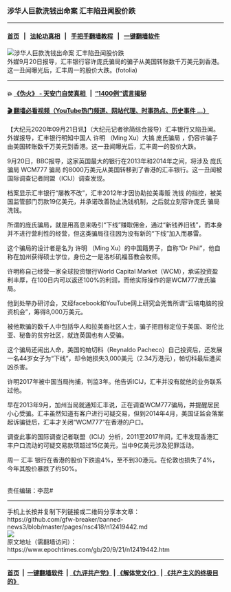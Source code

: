 ### 涉华人巨款洗钱出命案 汇丰陷丑闻股价跌
------------------------

#### [首页](https://github.com/gfw-breaker/banned-news3/blob/master/README.md) &nbsp;&nbsp;|&nbsp;&nbsp; [法轮功真相](https://github.com/begood0513/basic/blob/master/README.md)  &nbsp;&nbsp;|&nbsp;&nbsp; [手把手翻墙教程](https://github.com/gfw-breaker/guides/wiki)  &nbsp;&nbsp;|&nbsp;&nbsp; [一键翻墙软件](https://github.com/gfw-breaker/nogfw/blob/master/README.md)  



<div><img alt="涉华人巨款洗钱出命案 汇丰陷丑闻股价跌" class="attachment-djy_600_400 size-djy_600_400 wp-post-image" src="https://i.epochtimes.com/assets/uploads/2016/02/1601081531152483-600x400.jpg"/>
<div class="caption">
 外媒9月20日报导，汇丰银行容许庞氏骗局的骗子从美国转账数千万美元到香港。这一丑闻曝光后，汇丰周一的股价大跌。(fotolia)
</div></div><hr/>

#### 💥 [《伪火》 - 天安门自焚真相 ](http://158.247.195.190:10000/videos/blog/weihuo.html)&nbsp; |&nbsp; [“1400例”谎言揭秘  ](http://158.247.195.190:10000/videos/blog/jiexi1400.html)

#### [ 🎬  翻墙必看视频（YouTube热门频道、网站代理、时事热点、历史事件 ...）](https://github.com/gfw-breaker/links/blob/master/banned.md)

<div><p>
 【大纪元2020年09月21日讯】（大纪元记者徐简综合报导）汇丰银行又陷丑闻。外媒报导，汇丰银行明知中国人
 <ok href="https://www.epochtimes.com/gb/tag/%E8%AE%B8%E6%98%8E.html">
  许明
 </ok>
 （Ming Xu）大搞
 <ok href="https://www.epochtimes.com/gb/tag/%E5%BA%9E%E6%B0%8F%E9%AA%97%E5%B1%80.html">
  庞氏骗局
 </ok>
 ，仍容许骗子由美国转账数千万美元到香港。这一丑闻曝光后，汇丰周一的股价大跌。
</p>
<p>
 9月20日，BBC报导，这家英国最大的银行在2013年和2014年之间，将涉及
 <ok href="https://www.epochtimes.com/gb/tag/%E5%BA%9E%E6%B0%8F%E9%AA%97%E5%B1%80.html">
  庞氏骗局
 </ok>
 WCM777
 <ok href="https://www.epochtimes.com/gb/tag/%E9%AA%97%E5%B1%80.html">
  骗局
 </ok>
 的8000万美元从美国转移到了香港的汇丰银行。这一丑闻被国际调查记者同盟（ICIJ）调查发现。
</p>
<p>
 档案显示汇丰银行“屡教不改”，汇丰2012年才因协助拉美毒贩
 <ok href="https://www.epochtimes.com/gb/tag/%E6%B4%97%E9%92%B1.html">
  洗钱
 </ok>
 的指控，被美国监管部门罚款19亿美元，并承诺改善防止洗钱机制，之后就立刻容许庞氏
 <ok href="https://www.epochtimes.com/gb/tag/%E9%AA%97%E5%B1%80.html">
  骗局
 </ok>
 洗钱。
</p>
<p>
 所谓的庞氏骗局，就是用高息来吸引“下线”赚取佣金，通过“新钱养旧钱”，而本身并不进行营利性的经营，但这类骗局往往因为没有新的“下线”加入而暴雷。
</p>
<p>
 这个骗局的设计者是名为
 <ok href="https://www.epochtimes.com/gb/tag/%E8%AE%B8%E6%98%8E.html">
  许明
 </ok>
 （Ming Xu）的中国籍男子，自称“Dr Phil”，他自称在加州获得硕士学位，身份之一是洛杉矶福音教会牧师。
</p>
<p>
 许明称自己经营一家全球投资银行World Capital Market（WCM），承诺投资盈利丰厚，在100日内可以返还100%的利润，而他实际操作的是WCM777庞氏骗局。
</p>
<p>
 他到处举办研讨会，又经facebook和YouTube网上研究会兜售所谓“云端电脑的投资机会”，筹得8,000万美元。
</p>
<p>
 被他欺骗的数千人中包括华人和拉美裔社区人士，骗子把目标定位于美国、哥伦比亚、秘鲁的贫穷社区，就连英国也有人受骗。
</p>
<p>
 这个骗局还闹出人命，美国的帕切科（Reynaldo Pacheco）自己投资后，还发展一名44岁女子为“下线”，却令她损失3,000美元（2.34万港元），帕切科最后遭买凶杀害。
</p>
<p>
 许明2017年被中国当局拘捕，判监3年。他告诉ICIJ，汇丰并没有就他的业务联系过他。
</p>
<p>
 早在2013年9月，加州当局就通知汇丰说，正在调查WCM777骗局，并提醒居民小心受骗。汇丰虽然知道有客户进行可疑交易，但到2014年4月，美国证监会落案起诉骗徒后，汇丰才关闭“WCM777”在香港的户口。
</p>
<p>
 调查此事的国际调查记者联盟（ICIJ）分析，2011至2017年间，汇丰发现香港汇丰户口流动的可疑交易款项超过15亿美元，当中9亿美元涉及犯罪活动。
</p>
<p>
 周一
 <ok href="https://www.epochtimes.com/gb/tag/%E6%B1%87%E4%B8%B0.html">
  汇丰
 </ok>
 银行在香港的股价下跌逾4%，至不到30港元。在伦敦也损失了4%，今年其股价暴跌了约50%。
</p>
<p>
 <br/>
 责任编辑：李蕊#
</p>
</div>
<hr/>
手机上长按并复制下列链接或二维码分享本文章：<br/>
https://github.com/gfw-breaker/banned-news3/blob/master/pages/nsc418/n12419442.md <br/>
<a href='https://github.com/gfw-breaker/banned-news3/blob/master/pages/nsc418/n12419442.md'><img src='https://github.com/gfw-breaker/banned-news3/blob/master/pages/nsc418/n12419442.md.png'/></a> <br/>
原文地址（需翻墙访问）：https://www.epochtimes.com/gb/20/9/21/n12419442.htm


------------------------
#### [首页](https://github.com/gfw-breaker/banned-news3/blob/master/README.md) &nbsp;|&nbsp; [一键翻墙软件](https://github.com/gfw-breaker/nogfw/blob/master/README.md) &nbsp;| [《九评共产党》](https://github.com/gfw-breaker/9ping.md/blob/master/README.md#九评之一评共产党是什么) | [《解体党文化》](https://github.com/gfw-breaker/jtdwh.md/blob/master/README.md) | [《共产主义的终极目的》](https://github.com/gfw-breaker/gczydzjmd.md/blob/master/README.md)


<img src='http://gfw-breaker.win/banned-news3/pages/nsc418/n12419442.md' width='0px' height='0px'/>